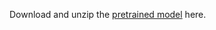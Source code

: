 Download and unzip the [pretrained model](https://kw.fudan.edu.cn/resources/data/webke/result_tiny.zip) here.